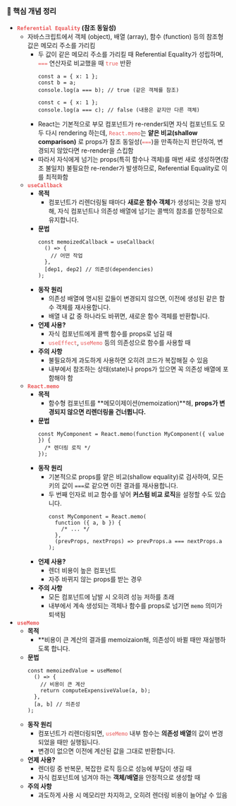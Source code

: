 ### 📌 핵심 개념 정리

- **<span style="color: #EB5757">`Referential Equality`</span> (참조 동일성)**
  - 자바스크립트에서 객체 (object), 배열 (array), 함수 (function) 등의 참조형 값은 메모리 주소를 가리킴
    - 두 값이 같은 메모리 주소를 가리킬 때 Referential Equality가 성립하며, <span style="color: #EB5757">`===`</span> 연산자로 비교했을 때 <span style="color: #EB5757">`true`</span> 반환
      ```tsx
      const a = { x: 1 };
      const b = a;
      console.log(a === b); // true (같은 객체를 참조)

      const c = { x: 1 };
      console.log(a === c); // false (내용은 같지만 다른 객체)
      ```
    - React는 기본적으로 부모 컴포넌트가 re-render되면 자식 컴포넌트도 모두 다시 rendering 하는데, <span style="color: #EB5757">`React.memo`</span>는 **얕은 비교(shallow comparison)** 로 props가 참조 동일성(<span style="color: #EB5757">`===`</span>)을 만족하는지 판단하여, 변경되지 않았다면 re-render을 스킵함
    - 따라서 자식에게 넘기는 props(특히 함수나 객체)를 매번 새로 생성하면(참조 불일치) 불필요한 re-render가 발생하므로, Referential Equality로 이를 최적화함
  - **<span style="color: #EB5757">`useCallback`</span>**
    - **목적**
      - 컴포넌트가 리렌더링될 때마다 **새로운 함수 객체**가 생성되는 것을 방지해, 자식 컴포넌트나 의존성 배열에 넘기는 콜백의 참조를 안정적으로 유지합니다.
    - **문법**
      ```tsx
      const memoizedCallback = useCallback(
        () => {
          // 어떤 작업
        },
        [dep1, dep2] // 의존성(dependencies)
      );
      ```
    - **동작 원리**
      - 의존성 배열에 명시된 값들이 변경되지 않으면, 이전에 생성된 같은 함수 객체를 재사용합니다.
      - 배열 내 값 중 하나라도 바뀌면, 새로운 함수 객체를 반환합니다.
    - **언제 사용?**
      - 자식 컴포넌트에게 콜백 함수를 props로 넘길 때
      - <span style="color: #EB5757">`useEffect`</span>, <span style="color: #EB5757">`useMemo`</span> 등의 의존성으로 함수를 사용할 때
    - **주의 사항**
      - 불필요하게 과도하게 사용하면 오히려 코드가 복잡해질 수 있음
      - 내부에서 참조하는 상태(state)나 props가 있으면 꼭 의존성 배열에 포함해야 함
  - **<span style="color: #EB5757">`React.memo`</span>**
    - **목적**
      - 함수형 컴포넌트를 **메모이제이션(memoization)**해, **props가 변경되지 않으면 리렌더링을 건너뜁니다.**
    - **문법**
      ```tsx
      const MyComponent = React.memo(function MyComponent({ value }) {
        /* 렌더링 로직 */
      });
      ```
    - **동작 원리**
      - 기본적으로 props를 얕은 비교(shallow equality)로 검사하여, 모든 키의 값이 `===`로 같으면 이전 결과를 재사용합니다.
      - 두 번째 인자로 비교 함수를 넣어 **커스텀 비교 로직**을 설정할 수도 있습니다.
        ```tsx
        const MyComponent = React.memo(
          function ({ a, b }) {
            /* ... */
          },
          (prevProps, nextProps) => prevProps.a === nextProps.a
        );
        ```
    - **언제 사용?**
      - 렌더 비용이 높은 컴포넌트
      - 자주 바뀌지 않는 props를 받는 경우
    - **주의 사항**
      - 모든 컴포넌트에 남발 시 오히려 성능 저하를 초래
      - 내부에서 계속 생성되는 객체나 함수를 props로 넘기면 `memo` 의미가 퇴색됨
- **<span style="color: #EB5757">`useMemo`</span>**
  - **목적**
    - \*\*비용이 큰 계산의 결과를 memoizaion해, 의존성이 바뀔 때만 재실행하도록 합니다.
  - **문법**
    ```tsx
    const memoizedValue = useMemo(
      () => {
        // 비용이 큰 계산
        return computeExpensiveValue(a, b);
      },
      [a, b] // 의존성
    );
    ```
  - **동작 원리**
    - 컴포넌트가 리렌더링되면, <span style="color: #EB5757">`useMemo`</span> 내부 함수는 **의존성 배열**의 값이 변경되었을 때만 실행됩니다.
    - 변경이 없으면 이전에 계산된 값을 그대로 반환합니다.
  - **언제 사용?**
    - 렌더링 중 반복문, 복잡한 로직 등으로 성능에 부담이 생길 때
    - 자식 컴포넌트에 넘겨야 하는 **객체/배열**을 안정적으로 생성할 때
  - **주의 사항**
    - 과도하게 사용 시 메모리만 차지하고, 오히려 렌더링 비용이 늘어날 수 있음
